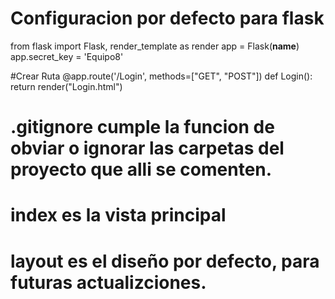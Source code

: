 # Configuracion por defecto para flask 

from flask import Flask, render_template as render
app = Flask(__name__)
app.secret_key = 'Equipo8'

   
#Crear Ruta
@app.route('/Login', methods=["GET", "POST"])
def Login():
    return render("Login.html")

# .gitignore cumple la funcion de obviar o ignorar las carpetas del proyecto que alli se comenten.
# index es la vista principal
# layout es el diseño por defecto, para futuras actualizciones.


